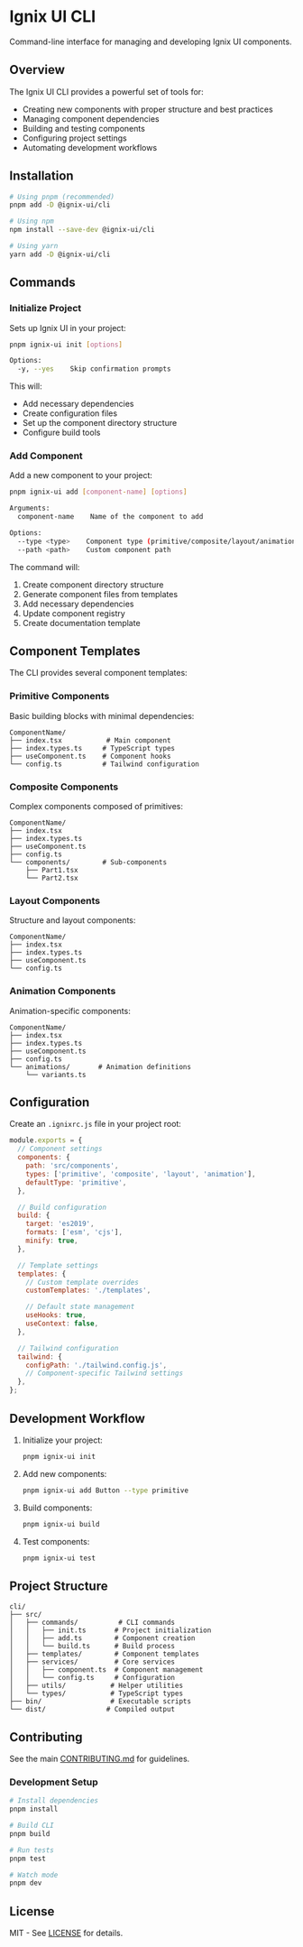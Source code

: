 # Ignix UI CLI

Command-line interface for managing and developing Ignix UI components.

## Overview

The Ignix UI CLI provides a powerful set of tools for:

- Creating new components with proper structure and best practices
- Managing component dependencies
- Building and testing components
- Configuring project settings
- Automating development workflows

## Installation

```bash
# Using pnpm (recommended)
pnpm add -D @ignix-ui/cli

# Using npm
npm install --save-dev @ignix-ui/cli

# Using yarn
yarn add -D @ignix-ui/cli
```

## Commands

### Initialize Project

Sets up Ignix UI in your project:

```bash
pnpm ignix-ui init [options]

Options:
  -y, --yes    Skip confirmation prompts
```

This will:

- Add necessary dependencies
- Create configuration files
- Set up the component directory structure
- Configure build tools

### Add Component

Add a new component to your project:

```bash
pnpm ignix-ui add [component-name] [options]

Arguments:
  component-name    Name of the component to add

Options:
  --type <type>    Component type (primitive/composite/layout/animation)
  --path <path>    Custom component path
```

The command will:

1. Create component directory structure
2. Generate component files from templates
3. Add necessary dependencies
4. Update component registry
5. Create documentation template

## Component Templates

The CLI provides several component templates:

### Primitive Components

Basic building blocks with minimal dependencies:

```
ComponentName/
├── index.tsx           # Main component
├── index.types.ts     # TypeScript types
├── useComponent.ts    # Component hooks
└── config.ts          # Tailwind configuration
```

### Composite Components

Complex components composed of primitives:

```
ComponentName/
├── index.tsx
├── index.types.ts
├── useComponent.ts
├── config.ts
└── components/        # Sub-components
    ├── Part1.tsx
    └── Part2.tsx
```

### Layout Components

Structure and layout components:

```
ComponentName/
├── index.tsx
├── index.types.ts
├── useComponent.ts
└── config.ts
```

### Animation Components

Animation-specific components:

```
ComponentName/
├── index.tsx
├── index.types.ts
├── useComponent.ts
├── config.ts
└── animations/       # Animation definitions
    └── variants.ts
```

## Configuration

Create an `.ignixrc.js` file in your project root:

```javascript
module.exports = {
  // Component settings
  components: {
    path: 'src/components',
    types: ['primitive', 'composite', 'layout', 'animation'],
    defaultType: 'primitive',
  },

  // Build configuration
  build: {
    target: 'es2019',
    formats: ['esm', 'cjs'],
    minify: true,
  },

  // Template settings
  templates: {
    // Custom template overrides
    customTemplates: './templates',

    // Default state management
    useHooks: true,
    useContext: false,
  },

  // Tailwind configuration
  tailwind: {
    configPath: './tailwind.config.js',
    // Component-specific Tailwind settings
  },
};
```

## Development Workflow

1. Initialize your project:

   ```bash
   pnpm ignix-ui init
   ```

2. Add new components:

   ```bash
   pnpm ignix-ui add Button --type primitive
   ```

3. Build components:

   ```bash
   pnpm ignix-ui build
   ```

4. Test components:
   ```bash
   pnpm ignix-ui test
   ```

## Project Structure

```
cli/
├── src/
│   ├── commands/          # CLI commands
│   │   ├── init.ts       # Project initialization
│   │   ├── add.ts        # Component creation
│   │   └── build.ts      # Build process
│   ├── templates/        # Component templates
│   ├── services/         # Core services
│   │   ├── component.ts  # Component management
│   │   └── config.ts     # Configuration
│   ├── utils/           # Helper utilities
│   └── types/           # TypeScript types
├── bin/                 # Executable scripts
└── dist/               # Compiled output
```

## Contributing

See the main [CONTRIBUTING.md](../../CONTRIBUTING.md) for guidelines.

### Development Setup

```bash
# Install dependencies
pnpm install

# Build CLI
pnpm build

# Run tests
pnpm test

# Watch mode
pnpm dev
```

## License

MIT - See [LICENSE](../../LICENSE) for details.
